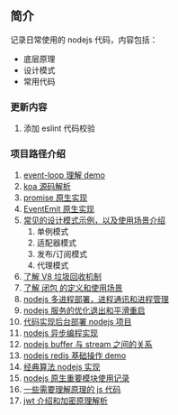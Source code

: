 ## 简介

记录日常使用的 nodejs 代码，内容包括：

- 底层原理
- 设计模式
- 常用代码

### 更新内容

1. 添加 eslint 代码校验

### 项目路径介绍

1. [event-loop 理解 demo](https://github.com/ddzyan/node-project/tree/master/event-loop)
2. [koa 源码解析](https://github.com/ddzyan/node-project/tree/master/koa-analysis)
3. [promise 原生实现](https://github.com/ddzyan/node-project/tree/master/promise)
4. [EventEmit 原生实现](https://github.com/ddzyan/node-project/tree/master/eventEmitter-analysis)
5. [常见的设计模式示例，以及使用场景介绍](https://github.com/ddzyan/node-project/tree/master/design-patterns)
   1. 单例模式
   2. 适配器模式
   3. 发布/订阅模式
   4. 代理模式
6. [了解 V8 垃圾回收机制](https://github.com/ddzyan/node-project/tree/master/trash-recycling)
7. [了解 闭包 的定义和使用场景](https://github.com/ddzyan/node-project/tree/master/closure)
8. [nodejs 多进程部署，进程通讯和进程管理](https://github.com/ddzyan/node-project/tree/master/multi-process)
9. [nodejs 服务的优化退出和平滑重启](https://github.com/ddzyan/node-project/tree/master/process-safe-exit)
10. [代码实现后台部署 nodejs 项目](https://github.com/ddzyan/node-project/tree/master/deploy)
11. [nodejs 异步编程实现](https://github.com/ddzyan/node-project/tree/master/async)
12. [nodejs buffer 与 stream 之间的关系](https://github.com/ddzyan/node-project/tree/master/upload-stream)
13. [nodejs redis 基础操作 demo](https://github.com/ddzyan/node-project/tree/master/redis-demo)
14. [经典算法 nodejs 实现](https://github.com/ddzyan/node-project/tree/master/arithmetic)
15. [nodejs 原生重要模块使用记录](https://github.com/ddzyan/node-project/tree/master/module)
16. [一些需要理解原理的 js 代码](https://github.com/ddzyan/node-project/tree/master/funnyCode)
17. [jwt 介绍和加密原理解析](https://github.com/ddzyan/node-project/tree/master/jwt-auth)
